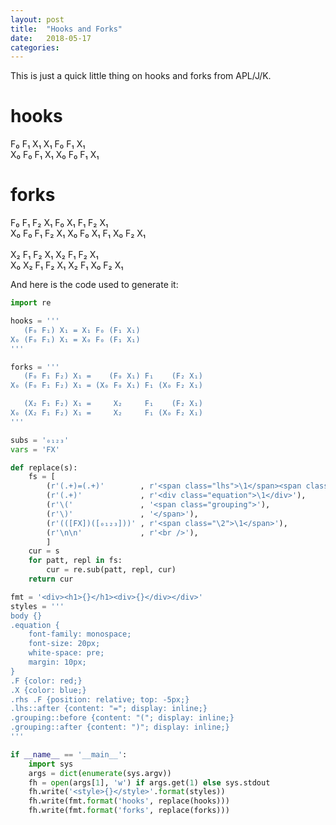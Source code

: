 ```yaml
---
layout: post
title:  "Hooks and Forks"
date:   2018-05-17
categories:
---
```


This is just a quick little thing on hooks and forks from APL/J/K.

<div id="hooks-n-forks">
<div><h1>hooks</h1><div>
<div class="equation"><span class="lhs">   <span class="grouping"><span class="F">F₀</span> <span class="F">F₁</span></span> <span class="X">X₁</span> </span><span class="rhs"> <span class="X">X₁</span> <span class="F">F₀</span> <span class="grouping"><span class="F">F₁</span> <span class="X">X₁</span></span></span></div>
<div class="equation"><span class="lhs"><span class="X">X₀</span> <span class="grouping"><span class="F">F₀</span> <span class="F">F₁</span></span> <span class="X">X₁</span> </span><span class="rhs"> <span class="X">X₀</span> <span class="F">F₀</span> <span class="grouping"><span class="F">F₁</span> <span class="X">X₁</span></span></span></div>
</div></div><div><h1>forks</h1><div>
<div class="equation"><span class="lhs">   <span class="grouping"><span class="F">F₀</span> <span class="F">F₁</span> <span class="F">F₂</span></span> <span class="X">X₁</span> </span><span class="rhs">    <span class="grouping"><span class="F">F₀</span> <span class="X">X₁</span></span> <span class="F">F₁</span>    <span class="grouping"><span class="F">F₂</span> <span class="X">X₁</span></span></span></div>
<div class="equation"><span class="lhs"><span class="X">X₀</span> <span class="grouping"><span class="F">F₀</span> <span class="F">F₁</span> <span class="F">F₂</span></span> <span class="X">X₁</span> </span><span class="rhs"> <span class="grouping"><span class="X">X₀</span> <span class="F">F₀</span> <span class="X">X₁</span></span> <span class="F">F₁</span> <span class="grouping"><span class="X">X₀</span> <span class="F">F₂</span> <span class="X">X₁</span></span></span></div><br /><div class="equation"><span class="lhs">   <span class="grouping"><span class="X">X₂</span> <span class="F">F₁</span> <span class="F">F₂</span></span> <span class="X">X₁</span> </span><span class="rhs">     <span class="X">X₂</span>     <span class="F">F₁</span>    <span class="grouping"><span class="F">F₂</span> <span class="X">X₁</span></span></span></div>
<div class="equation"><span class="lhs"><span class="X">X₀</span> <span class="grouping"><span class="X">X₂</span> <span class="F">F₁</span> <span class="F">F₂</span></span> <span class="X">X₁</span> </span><span class="rhs">     <span class="X">X₂</span>     <span class="F">F₁</span> <span class="grouping"><span class="X">X₀</span> <span class="F">F₂</span> <span class="X">X₁</span></span></span></div>
</div></div>
</div>


And here is the code used to generate it:


```python
import re

hooks = '''
   (F₀ F₁) X₁ = X₁ F₀ (F₁ X₁)
X₀ (F₀ F₁) X₁ = X₀ F₀ (F₁ X₁)
'''

forks = '''
   (F₀ F₁ F₂) X₁ =    (F₀ X₁) F₁    (F₂ X₁)
X₀ (F₀ F₁ F₂) X₁ = (X₀ F₀ X₁) F₁ (X₀ F₂ X₁)

   (X₂ F₁ F₂) X₁ =     X₂     F₁    (F₂ X₁)
X₀ (X₂ F₁ F₂) X₁ =     X₂     F₁ (X₀ F₂ X₁)
'''

subs = '₀₁₂₃'
vars = 'FX'

def replace(s):
    fs = [
        (r'(.+)=(.+)'        , r'<span class="lhs">\1</span><span class="rhs">\2</span>'),
        (r'(.+)'             , r'<div class="equation">\1</div>'),
        (r'\('               , '<span class="grouping">'),
        (r'\)'               , '</span>'),
        (r'(([FX])([₀₁₂₃]))' , r'<span class="\2">\1</span>'),
        (r'\n\n'             , r'<br />'),
        ]
    cur = s
    for patt, repl in fs:
        cur = re.sub(patt, repl, cur)
    return cur

fmt = '<div><h1>{}</h1><div>{}</div></div>'
styles = '''
body {}
.equation {
    font-family: monospace;
    font-size: 20px;
    white-space: pre;
    margin: 10px;
}
.F {color: red;}
.X {color: blue;}
.rhs .F {position: relative; top: -5px;}
.lhs::after {content: "="; display: inline;}
.grouping::before {content: "("; display: inline;}
.grouping::after {content: ")"; display: inline;}
'''

if __name__ == '__main__':
    import sys
    args = dict(enumerate(sys.argv))
    fh = open(args[1], 'w') if args.get(1) else sys.stdout
    fh.write('<style>{}</style>'.format(styles))
    fh.write(fmt.format('hooks', replace(hooks)))
    fh.write(fmt.format('forks', replace(forks)))
```
